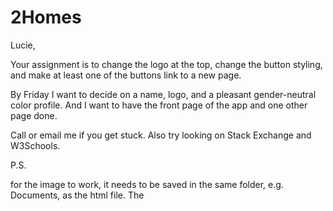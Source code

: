 # 2Homes
Lucie,

Your assignment is to change the logo at the top, change the button styling, and make at least one of the buttons link to a new page.

By Friday I want to decide on a name, logo, and a pleasant gender-neutral color profile. And I want to have the front page of the app and one other page done.

Call or email me if you get stuck. Also try looking on Stack Exchange and W3Schools.  

P.S. 

for the image to work, it needs to be saved in the same folder, e.g. Documents, as the html file.
The 
